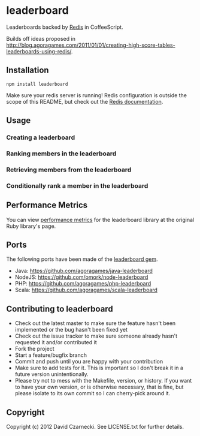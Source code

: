 # leaderboard

Leaderboards backed by [Redis](http://redis.io) in CoffeeScript.

Builds off ideas proposed in http://blog.agoragames.com/2011/01/01/creating-high-score-tables-leaderboards-using-redis/.

## Installation

`npm install leaderboard`

Make sure your redis server is running! Redis configuration is outside the scope of this README, but
check out the [Redis documentation](http://redis.io/documentation).

## Usage

### Creating a leaderboard


### Ranking members in the leaderboard


### Retrieving members from the leaderboard


### Conditionally rank a member in the leaderboard


## Performance Metrics

You can view [performance metrics](https://github.com/agoragames/leaderboard#performance-metrics) for the 
leaderboard library at the original Ruby library's page.

## Ports

The following ports have been made of the [leaderboard gem](https://github.com/agoragames/leaderboard).

* Java: https://github.com/agoragames/java-leaderboard
* NodeJS: https://github.com/omork/node-leaderboard
* PHP: https://github.com/agoragames/php-leaderboard
* Scala: https://github.com/agoragames/scala-leaderboard

## Contributing to leaderboard

* Check out the latest master to make sure the feature hasn't been implemented or the bug hasn't been fixed yet
* Check out the issue tracker to make sure someone already hasn't requested it and/or contributed it
* Fork the project
* Start a feature/bugfix branch
* Commit and push until you are happy with your contribution
* Make sure to add tests for it. This is important so I don't break it in a future version unintentionally.
* Please try not to mess with the Makefile, version, or history. If you want to have your own version, or is otherwise necessary, that is fine, but please isolate to its own commit so I can cherry-pick around it.

## Copyright

Copyright (c) 2012 David Czarnecki. See LICENSE.txt for further details.
